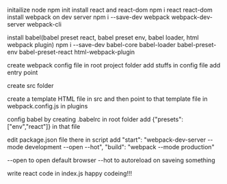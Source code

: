 initailize node
    npm init
install react and react-dom
    npm i react react-dom
install webpack on dev server
    npm i --save-dev webpack webpack-dev-server webpack-cli

install babel(babel preset react, babel preset env, babel loader, html webpack plugin)
    npm i --save-dev babel-core babel-loader babel-preset-env babel-preset-react html-webpack-plugin

create webpack config file in root project folder
add stuffs in config file add entry point

create src folder

create a template HTML file in src and then point to that template file in webpack.config.js 
in plugins

config babel by creating .babelrc in root folder 
add {"presets": ["env","react"]} in that file

edit package.json file 
there in script add 
    "start": "webpack-dev-server --mode development --open --hot",
    "build": "webpack --mode production"

--open to open default browser --hot to autoreload on saveing something

write react code in index.js
happy codeing!!!